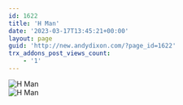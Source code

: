 ```yaml
---
id: 1622
title: 'H Man'
date: '2023-03-17T13:45:21+00:00'
layout: page
guid: 'http://new.andydixon.com/?page_id=1622'
trx_addons_post_views_count:
    - '1'
---
```


![H Man](https://i0.wp.com/assets.g8x2.ldn.idrivee2-23.com/posters/H%20Man%2001.jpg?w=1200&ssl=1 "H Man")  
![H Man](https://i0.wp.com/assets.g8x2.ldn.idrivee2-23.com/posters/H%20Man%2002.jpg?w=1200&ssl=1 "H Man")